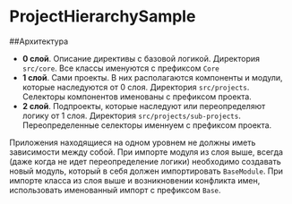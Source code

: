 # ProjectHierarchySample

##Архитектура
- **0 слой**. Описание директивы с базовой логикой. Директория `src/core`. Все классы именуются с префиксом `Core`
- **1 слой**. Сами проекты. В них располагаются компоненты и модули, которые наследуются от 0 слоя. Директория `src/projects`. Селекторы компонентов именованы с префиксом проекта.
- **2 слой**. Подпроекты, которые наследуют или переопределяют логику от 1 слоя. Директория `src/projects/sub-projects`. Переопределенные селекторы именнуем с префиксом проекта.

Приложения находящиеся на одном уровнем не должны иметь зависимости между собой.
При импорте модуля из слоя выше, всегда (даже когда не идет переопределение логики) необходимо создавать новый модуль, который в себя должен импортировать `BaseModule`.
При импорте класса из слоя выше и возникновении конфликта имен, использовать именованный импорт с префиксом `Base`.
